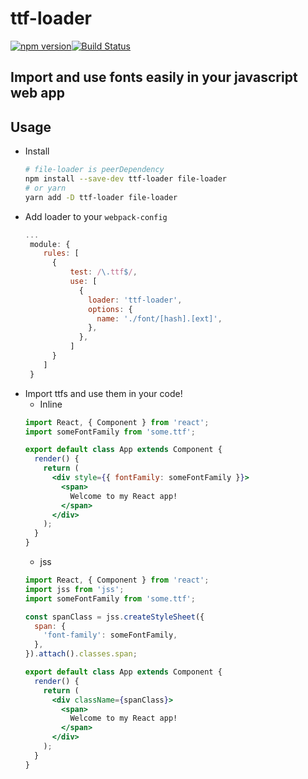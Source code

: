 # ttf-loader
[![npm version](https://badge.fury.io/js/ttf-loader.svg)](https://badge.fury.io/js/ttf-loader)[![Build Status](https://travis-ci.org/unimonkiez/ttf-loader.svg?branch=master)](https://travis-ci.org/unimonkiez/ttf-loader)

## Import and use fonts easily in your javascript web app

## Usage
* Install
  ```bash
  # file-loader is peerDependency
  npm install --save-dev ttf-loader file-loader
  # or yarn
  yarn add -D ttf-loader file-loader
  ```
* Add loader to your `webpack-config`
  ```js
  ...
   module: {
      rules: [
        {
            test: /\.ttf$/,
            use: [
              {
                loader: 'ttf-loader',
                options: {
                  name: './font/[hash].[ext]',
                },
              },
            ]
        }
      ]
   }
  ```
* Import ttfs and use them in your code!
  * Inline
  ```jsx
  import React, { Component } from 'react';
  import someFontFamily from 'some.ttf';
  
  export default class App extends Component {
    render() {
      return (
        <div style={{ fontFamily: someFontFamily }}>
          <span>
            Welcome to my React app!
          </span>
        </div>
      );
    }
  }
  ```
  * jss
  ```jsx
  import React, { Component } from 'react';
  import jss from 'jss';
  import someFontFamily from 'some.ttf';

  const spanClass = jss.createStyleSheet({
    span: {
      'font-family': someFontFamily,
    },
  }).attach().classes.span;
  
  export default class App extends Component {
    render() {
      return (
        <div className={spanClass}>
          <span>
            Welcome to my React app!
          </span>
        </div>
      );
    }
  }
  ```
  